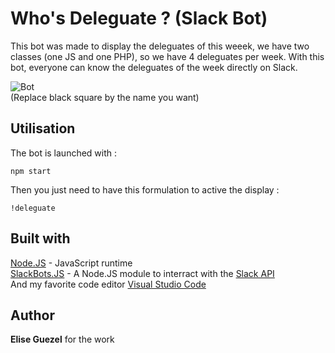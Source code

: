 # Who's Deleguate ? (Slack Bot)

This bot was made to display the deleguates of this weeek, we have two classes (one JS and one PHP), so we have 4 deleguates per week. With this bot, everyone can know the deleguates of the week directly on Slack.

![Bot](https://zupimages.net/up/19/41/4rr1.png)   
(Replace black square by the name you want)

## Utilisation

The bot is launched with :

```
npm start
```
Then you just need to have this formulation to active the display :

```
!deleguate
```

## Built with

[Node.JS](https://nodejs.org/en/) - JavaScript runtime  
[SlackBots.JS](https://www.npmjs.com/package/slackbots) - A Node.JS module to interract with the [Slack API](https://api.slack.com/)  
And my favorite code editor [Visual Studio Code](https://code.visualstudio.com/)

## Author

**Elise Guezel** for the work

